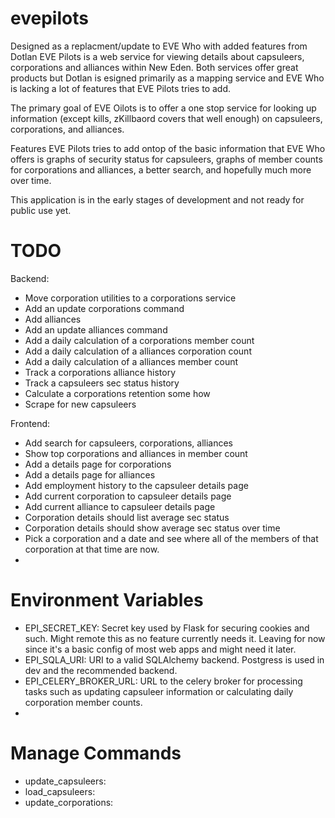 evepilots
=========
Designed as a replacment/update to EVE Who with added features from Dotlan EVE
Pilots is a web service for viewing details about capsuleers, corporations and
alliances within New Eden. Both services offer great products but Dotlan is
esigned primarily as a mapping service and EVE Who is lacking a lot of features
that EVE Pilots tries to add.

The primary goal of EVE Oilots is to offer a one stop service for looking up
information (except kills, zKillbaord covers that well enough) on capsuleers,
corporations, and alliances.

Features EVE Pilots tries to add ontop of the basic information that EVE Who
offers is graphs of security status for capsuleers, graphs of member counts for
corporations and alliances, a better search, and hopefully much more over time.

This application is in the early stages of development and not ready for public
use yet.

TODO
====

Backend:
* Move corporation utilities to a corporations service
* Add an update corporations command
* Add alliances
* Add an update alliances command
* Add a daily calculation of a corporations member count
* Add a daily calculation of a alliances corporation count
* Add a daily calculation of a alliances member count
* Track a corporations alliance history
* Track a capsuleers sec status history
* Calculate a corporations retention some how
* Scrape for new capsuleers

Frontend:
* Add search for capsuleers, corporations, alliances
* Show top corporations and alliances in member count
* Add a details page for corporations
* Add a details page for alliances
* Add employment history to the capsuleer details page
* Add current corporation to capsuleer details page
* Add current alliance to capsuleer details page
* Corporation details should list average sec status
* Corporation details should show average sec status over time
* Pick a corporation and a date and see where all of the members of that
corporation at that time are now.
* 

Environment Variables
=====================
* EPI_SECRET_KEY: Secret key used by Flask for securing cookies and such. Might
remote this as no feature currently needs it. Leaving for now since it's a basic
config of most web apps and might need it later.
* EPI_SQLA_URI: URI to a valid SQLAlchemy backend. Postgress is used in dev and
the recommended backend.
* EPI_CELERY_BROKER_URL: URL to the celery broker for processing tasks such as
updating capsuleer information or calculating daily corporation member counts.
* 

Manage Commands
===============
* update_capsuleers: 
* load_capsuleers: 
* update_corporations: 
